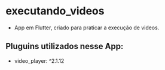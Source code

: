 # executando_videos

- App em Flutter, criado para praticar a execução de videos.

## Pluguins utilizados nesse App:

- video_player: ^2.1.12